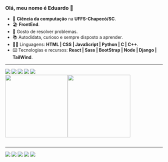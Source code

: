 ### Olá, meu nome é Eduardo 👋
- 📖 <strong>Ciência da computação</strong> na <strong>UFFS-Chapecó/SC</strong>.
- 🏖️ <strong>FrontEnd</strong>.
- 🚩 Gosto de resolver problemas. 
- 📚 Autodidata, curioso e sempre disposto a aprender.
- 👨‍💻 Linguagens: <strong>HTML | CSS | JavaScript | Python | C | C++</strong>.
- ⌨️ Tecnologias e recursos: <strong>React | Sass | BootStrap | Node | Django | TailWind</strong>.
<hr>
<div>
  <a href="#"><img src="https://img.shields.io/badge/HTML5-E34F26?style=for-the-badge&logo=html5&logoColor=white"/></a>  
  <a href="#"><img src="https://img.shields.io/badge/CSS3-1572B6?style=for-the-badge&logo=css3&logoColor=white"/></a> 
  <a href="#"><img src="https://img.shields.io/badge/JavaScript-F7DF1E?style=for-the-badge&logo=javascript&logoColor=black"/></a> 
  <a href="#"><img src="https://img.shields.io/badge/Python-14354C?style=for-the-badge&logo=python&logoColor=white"/></a>
  <a href="#"><img src="https://img.shields.io/badge/C%2B%2B-00599C?style=for-the-badge&logo=c%2B%2B&logoColor=white"/></a> 
</div>
<div style="display: flex; flex-wrap: no-wrap;">
  <a href="#"><img src="https://github-readme-stats.vercel.app/api?username=EduardoFiorentin&theme=blue-green" style="height: 200px"/></a> 
  <a href="#"><img src="https://github-readme-stats.vercel.app/api/top-langs/?username=EduardoFiorentin&theme=blue-green" style="height: 200px"/></a> 
</div>
<br>
<!-- <div>
  <a href="#"><img src="https://img.shields.io/badge/jQuery-0769AD?style=for-the-badge&logo=jquery&logoColor=white"/></a>   
  <a href="#"><img src="https://img.shields.io/badge/React-20232A?style=for-the-badge&logo=react&logoColor=61DAFB"/></a>   
  <a href="#"><img src="https://img.shields.io/badge/Sass-CC6699?style=for-the-badge&logo=sass&logoColor=white"/></a>   
  <a href="#"><img src="https://img.shields.io/badge/Bootstrap-563D7C?style=for-the-badge&logo=bootstrap&logoColor=white"/></a> 
</div> -->
<hr>
<div>
  <a href="https://www.linkedin.com/in/eduardo-vinicius-a98713202/"><img src="https://img.shields.io/badge/LinkedIn-0077B5?style=for-the-badge&logo=linkedin&logoColor=white"/></a> 
  <a href="mailto:eduardofiorentin336@gmail.com"><img src="https://img.shields.io/badge/Gmail-D14836?style=for-the-badge&logo=gmail&logoColor=white"/></a>
  <a href="https://www.facebook.com/eduardo.fiorentin.1/"><img src="https://img.shields.io/badge/Facebook-1877F2?style=for-the-badge&logo=facebook&logoColor=white"/></a>
  <a href="https://www.instagram.com/eduardo_vin.png/"><img src="https://img.shields.io/badge/Instagram-E4405F?style=for-the-badge&logo=instagram&logoColor=white"/></a>
  <a href="https://wa.me/+5554999967764"><img src="https://img.shields.io/badge/WhatsApp-25D366?style=for-the-badge&logo=whatsapp&logoColor=white"/></a>
</div>
